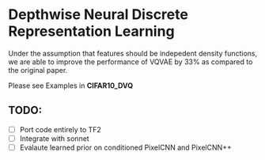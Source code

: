 # Depthwise Neural Discrete Representation Learning

Under the assumption that features should be indepedent density functions, we are able to improve the performance of VQVAE by 33% as compared to the original paper. 

Please see Examples in **CIFAR10_DVQ**


## TODO: 
- [ ] Port code entirely to TF2
- [ ] Integrate with sonnet
- [ ] Evalaute learned prior on conditioned PixelCNN and PixelCNN++
